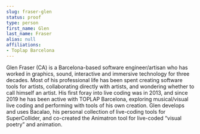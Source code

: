 ```yaml
---
slug: fraser-glen
status: proof
type: person
first_name: Glen
last_name: Fraser
alias: null
affiliations:
- Toplap Barcelona
---
```


Glen Fraser (CA) is a Barcelona-based software engineer/artisan who has worked in graphics, sound, interactive and immersive technology for three decades. Most of his professional life has been spent creating software tools for artists, collaborating directly with artists, and wondering whether to call himself an artist. His first foray into live coding was in 2013, and since 2019 he has been active with TOPLAP Barcelona, exploring musical/visual live coding and performing with tools of his own creation. Glen develops and uses Bacalao, his personal collection of live-coding tools for SuperCollider, and co-created the Animatron tool for live-coded “visual poetry” and animation.

